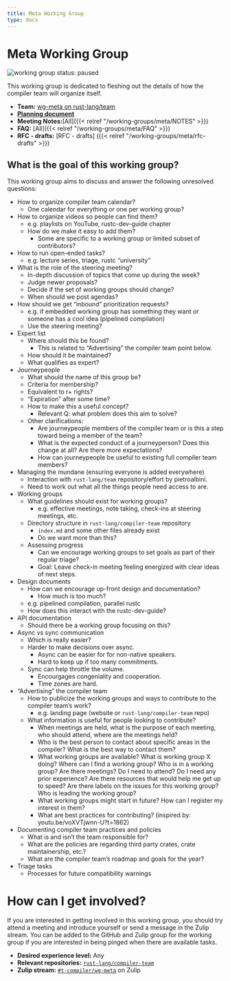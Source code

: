 ```yaml
---
title: Meta Working Group
type: docs
---
```

# Meta Working Group
![working group status: paused][status]

This working group is dedicated to fleshing out the details of how the compiler team will organize itself.

- **Team:** [wg-meta on rust-lang/team](https://github.com/rust-lang/team/blob/master/teams/wg-meta.toml)
- **[Planning document][planning]**
- **Meeting Notes:**[All]({{< relref "/working-groups/meta/NOTES" >}})
- **FAQ:** [All]({{< relref "/working-groups/meta/FAQ" >}})
- **RFC - drafts:** [RFC - drafts] ({{< relref "/working-groups/meta/rfc-drafts" >}})



[status]: https://img.shields.io/badge/status-paused-yellow.svg?style=for-the-badge

## What is the goal of this working group?
This working group aims to discuss and answer the following unresolved questions:

- How to organize compiler team calendar?
  - One calendar for everything or one per working group?
- How to organize videos so people can find them?
  - e.g. playlists on YouTube, rustc-dev-guide chapter
  - How do we make it easy to add them?
    - Some are specific to a working group or limited subset of contributors?
- How to run open-ended tasks?
  - e.g. lecture series, triage, rustc “university”
- What is the role of the steering meeting?
  - In-depth discussion of topics that come up during the week?
  - Judge newer proposals?
  - Decide if the set of working groups should change?
  - When should we post agendas?
- How should we get “inbound” prioritization requests?
  - e.g. if embedded working group has something they want or someone has a cool idea (pipelined compilation)
  - Use the steering meeting?
- Expert list
  - Where should this be found?
    - This is related to “Advertising” the compiler team point below.
  - How should it be maintained?
  - What qualifies as expert?
- Journeypeople
  - What should the name of this group be?
  - Criteria for membership?
  - Equivalent to r+ rights?
  - “Expiration” after some time?
  - How to make this a useful concept?
    - Relevant Q: what problem does this aim to solve?
  - Other clarifications:
    - Are journeypeople members of the compiler team or is this a step toward being a member of the team?
    - What is the expected conduct of a journeyperson? Does this change at all? Are there more expectations?
    - How can journeypeople be useful to existing full compiler team members?
- Managing the mundane (ensuring everyone is added everywhere)
  - Interaction with `rust-lang/team` repository/effort by pietroalbini.
  - Need to work out what all the things people need access to are.
- Working groups
  - What guidelines should exist for working groups?
    - e.g. effective meetings, note taking, check-ins at steering meetings, etc.
  - Directory structure in `rust-lang/compiler-team` repository
    - `index.md` and some other files already exist
    - Do we want more than this?
  - Assessing progress
    - Can we encourage working groups to set goals as part of their regular triage?
    - Goal: Leave check-in meeting feeling energized with clear ideas of next steps.
- Design documents
  - How can we encourage up-front design and documentation?
    - How much is too much?
  - e.g. pipelined compilation, parallel rustc
  - How does this interact with the rustc-dev-guide?
- API documentation
  - Should there be a working group focusing on this?
- Async vs sync communication
  - Which is really easier?
  - Harder to make decisions over async.
    - Async can be easier for for non-native speakers.
    - Hard to keep up if too many commitments.
  - Sync can help throttle the volume.
    - Encourgages congeniality and cooperation.
    - Time zones are hard.
- “Advertising” the compiler team
  - How to publicize the working groups and ways to contribute to the compiler team’s work?
    - e.g. landing page (website or `rust-lang/compiler-team` repo)
  - What information is useful for people looking to contribute?
    - When meetings are held, what is the purpose of each meeting, who should attend, where are the meetings held?
    - Who is the best person to contact about specific areas in the compiler? What is the best way to contact them?
    - What working groups are available? What is working group X doing? Where can I find a working group? Who is in a working group? Are there meetings? Do I need to attend? Do I need any prior experience? Are there resources that would help me get up to speed? Are there labels on the issues for this working group? Who is leading the working group?
    - What working groups might start in future? How can I register my interest in them?
    - What are best practices for contributing? (inspired by: youtu.be/voXVTjwnn-U?t=1862)
- Documenting compiler team practices and policies
  - What is and isn’t the team responsible for?
  - What are the policies are regarding third party crates, crate maintainership, etc.?
  - What are the compiler team’s roadmap and goals for the year?
- Triage tasks
  - Processes for future compatibility warnings

# How can I get involved?
If you are interested in getting involved in this working group, you should try attend a meeting and
introduce yourself or send a message in the Zulip stream. You can be added to the GitHub and Zulip
group for the working group if you are interested in being pinged when there are available tasks.

- **Desired experience level:** Any
- **Relevant repositories:** [`rust-lang/compiler-team`][repo]
- **Zulip stream:** [`#t-compiler/wg-meta`][zulip] on Zulip

[planning]: https://paper.dropbox.com/doc/meta-working-group-planning--AZIyyFu~OaIwneVQkZ_6_T3vAg-09U5endyK7vaoQhaiQ7TI
[repo]: https://github.com/rust-lang/compiler-team
[zulip]: https://rust-lang.zulipchat.com/#narrow/stream/185694-t-compiler.2Fwg-meta

[nikomatsakis]: https://github.com/nikomatsakis
[davidtwco]: https://github.com/davidtwco
[spastorino]: https://github.com/spastorino
